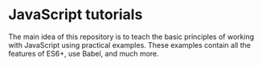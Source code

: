 # JavaScript tutorials

The main idea of this repository is to teach the basic principles of working with JavaScript using practical examples. These examples contain all the features of ES6+, use Babel, and much more.